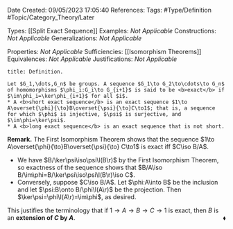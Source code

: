 <div class="topSpace"></div>

Date Created: 09/05/2023 17:05:40
References:
Tags: #Type/Definition #Topic/Category_Theory/Later

Types: [[Split Exact Sequence]]
Examples: <i>Not Applicable</i>
Constructions: <i>Not Applicable</i>
Generalizations: <i>Not Applicable</i>

Properties: <i>Not Applicable</i>
Sufficiencies: [[Isomorphism Theorems]]
Equivalences: <i>Not Applicable</i>
Justifications: <i>Not Applicable</i>

``` ad-Definition
title: Definition.

Let $G_1,\dots,G_n$ be groups. A sequence $G_1\to G_2\to\cdots\to G_n$ of homomorphisms $\phi_i:G_i\to G_{i+1}$ is said to be <b>exact</b> if $\im\phi_i=\ker\phi_{i+1}$ for all $i$.
* A <b>short exact sequence</b> is an exact sequence $1\to A\overset{\phi}{\to}B\overset{\psi}{\to}C\to1$; that is, a sequence for which $\phi$ is injective, $\psi$ is surjective, and $\im\phi=\ker\psi$.
* A <b>long exact sequence</b> is an exact sequence that is not short.

```

<b>Remark.</b> The First Isomorphism Theorem shows that the sequence $1\to A\overset{\phi}{\to}B\overset{\psi}{\to} C\to1$ is exact iff $C\iso B/A$.
* We have $B/\ker\psi\iso\psi\l(B\r)$ by the First Isomorphism Theorem, so exactness of the sequence shows that $B/A\iso B/\im\phi=B/\ker\psi\iso\psi\l(B\r)\iso C$.
* Conversely, suppose $C\iso B/A$. Let $\phi:A\into B$ be the inclusion and let $\psi:B\onto B/\phi\l(A\r)$ be the projection. Then $\ker\psi=\phi\l(A\r)=\im\phi$, as desired.

This justifies the terminology that if $1\to A\to B\to C\to1$ is exact, then $B$ is an <b>extension of $C$ by $A$</b>.<span style="float:right;">$\blacklozenge$</span>
